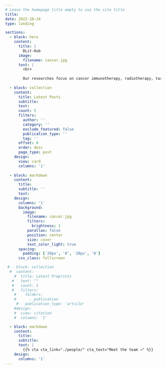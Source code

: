 ```yaml
---
# Leave the homepage title empty to use the site title
title:
date: 2022-10-24
type: landing

sections:
  - block: hero
    content:
      title: |
        DLit-Hub
      image:
        filename: cancer.jpg
      text: |
        <br>
        
        Our researches focus on cancer immunotherapy, radiotherapy, targeted radionuclide therapy, nephrology and the applications of artificial intelligence and bioinformatics. 
  
  - block: collection
    content:
      title: Latest Posts
      subtitle:
      text:
      count: 5
      filters:
        author: ''
        category: ''
        exclude_featured: false
        publication_type: ''
        tag: ''
      offset: 0
      order: desc
      page_type: post
    design:
      view: card
      columns: '1'
  
  - block: markdown
    content:
      title:
      subtitle: ''
      text:
    design:
      columns: '1'
      background:
        image: 
          filename: cancer.jpg
          filters:
            brightness: 1
          parallax: false
          position: center
          size: cover
          text_color_light: true
      spacing:
        padding: ['20px', '0', '20px', '0']
      css_class: fullscreen

 # - block: collection
  #  content:
    #  title: Latest Preprints
   #   text: ""
   #   count: 5
   #   filters:
    #    folders:
    #      - publication
     #   publication_type: 'article'
    #design:
    #  view: citation
    #  columns: '1'

  - block: markdown
    content:
      title:
      subtitle:
      text: |
        {{% cta cta_link="./people/" cta_text="Meet the team →" %}}
    design:
      columns: '1'
---
```

